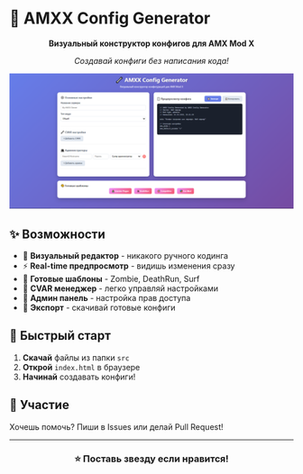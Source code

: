 # 🚀 AMXX Config Generator

<div align="center">

**Визуальный конструктор конфигов для AMX Mod X**

*Создавай конфиги без написания кода!*

![Preview](src/preview.png)

</div>

## ✨ Возможности

- 🎯 **Визуальный редактор** - никакого ручного кодинга
- ⚡ **Real-time предпросмотр** - видишь изменения сразу
- 🎨 **Готовые шаблоны** - Zombie, DeathRun, Surf
- 🔧 **CVAR менеджер** - легко управляй настройками
- 👥 **Админ панель** - настройка прав доступа
- 💾 **Экспорт** - скачивай готовые конфиги

## 🚀 Быстрый старт

1. **Скачай** файлы из папки `src`
2. **Открой** `index.html` в браузере
3. **Начинай** создавать конфиги!

## 🤝 Участие

Хочешь помочь? Пиши в Issues или делай Pull Request!

---

<div align="center">

### ⭐ Поставь звезду если нравится!

</div>
